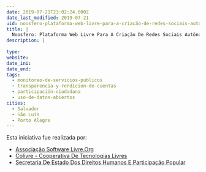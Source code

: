 ```yaml
---
date: 2019-07-21T23:02:24.000Z
date_last_modified: 2019-07-21
uid: noosfero-plataforma-web-livre-para-a-criacão-de-redes-sociais-autonomas-e-participacão-civica
title: |
  Noosfero: Plataforma Web Livre Para A Criação De Redes Sociais Autônomas E Participação Cívica
description: |
  
type: 
website: 
date_ini: 
date_end: 
tags:
  - monitoreo-de-servicios-publicos
  - transparencia-y-rendicion-de-cuentas
  - participación-ciudadana
  - uso-de-datos-abiertos
cities: 
  - Salvador
  - São Luis
  - Porto Alegre
---
```


Esta iniciativa fue realizada por:

- [Associação Software Livre.Org](/organizaciones/associacão-software-livre-org)
- [Colivre - Cooperativa De Tecnologias Livres](/organizaciones/colivre-cooperativa-de-tecnologias-livres)
- [Secretaria De Estado Dos Direitos Humanos E Participação Popular](/organizaciones/secretaria-de-estado-dos-direitos-humanos-e-participacão-popular)
